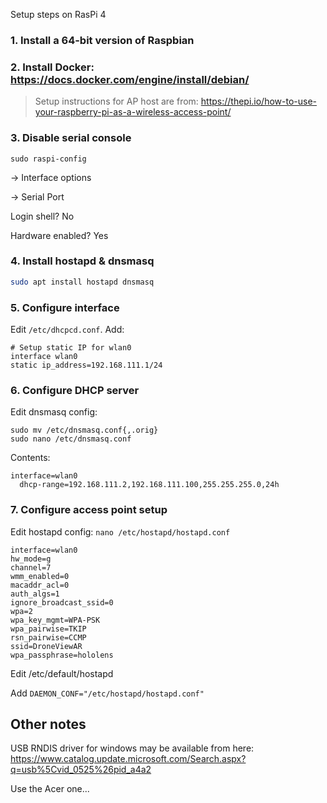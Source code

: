 Setup steps on RasPi 4

### 1. Install a 64-bit version of Raspbian

### 2. Install Docker: https://docs.docker.com/engine/install/debian/

> Setup instructions for AP host are from: https://thepi.io/how-to-use-your-raspberry-pi-as-a-wireless-access-point/

### 3. Disable serial console
`sudo raspi-config`

-> Interface options

-> Serial Port

Login shell? No

Hardware enabled? Yes

### 4. Install hostapd & dnsmasq

```sh
sudo apt install hostapd dnsmasq
```

### 5. Configure interface

Edit `/etc/dhcpcd.conf`. Add:
```
# Setup static IP for wlan0
interface wlan0
static ip_address=192.168.111.1/24
```

### 6. Configure DHCP server

Edit dnsmasq config:
```
sudo mv /etc/dnsmasq.conf{,.orig}
sudo nano /etc/dnsmasq.conf
```

Contents:
```
interface=wlan0
  dhcp-range=192.168.111.2,192.168.111.100,255.255.255.0,24h
```

### 7. Configure access point setup
Edit hostapd config: `nano /etc/hostapd/hostapd.conf`
```
interface=wlan0
hw_mode=g
channel=7
wmm_enabled=0
macaddr_acl=0
auth_algs=1
ignore_broadcast_ssid=0
wpa=2
wpa_key_mgmt=WPA-PSK
wpa_pairwise=TKIP
rsn_pairwise=CCMP
ssid=DroneViewAR
wpa_passphrase=hololens
```

Edit /etc/default/hostapd

Add `DAEMON_CONF="/etc/hostapd/hostapd.conf"`


## Other notes

USB RNDIS driver for windows may be available from here: https://www.catalog.update.microsoft.com/Search.aspx?q=usb%5Cvid_0525%26pid_a4a2

Use the Acer one...
